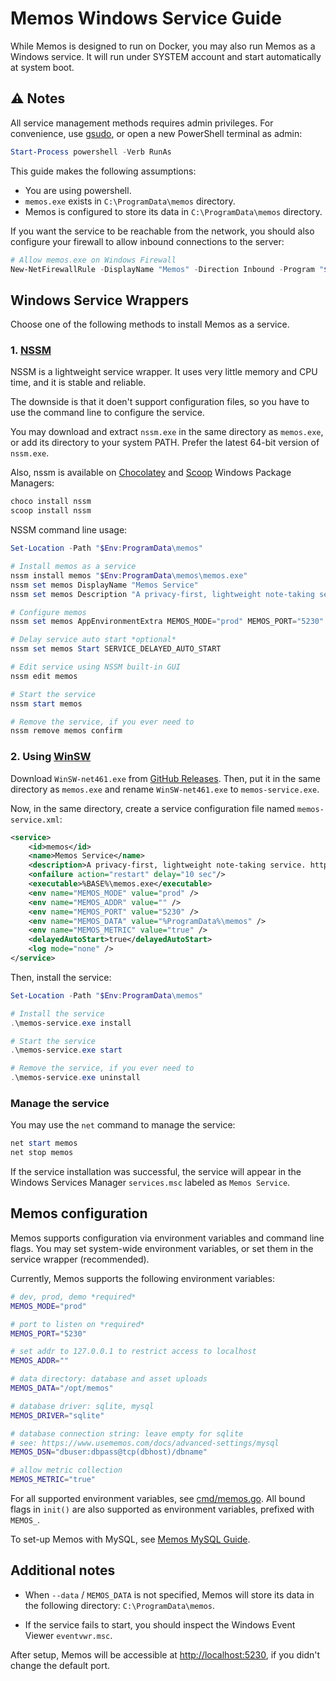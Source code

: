 # Memos Windows Service Guide

While Memos is designed to run on Docker, you may also run Memos as a Windows service.
It will run under SYSTEM account and start automatically at system boot.

## ⚠ Notes

All service management methods requires admin privileges.
For convenience, use [gsudo](https://gerardog.github.io/gsudo/docs/install), or open a new PowerShell terminal as admin:

```powershell
Start-Process powershell -Verb RunAs
```

This guide makes the following assumptions:

- You are using powershell.
- `memos.exe` exists in `C:\ProgramData\memos` directory.
- Memos is configured to store its data in `C:\ProgramData\memos` directory.

If you want the service to be reachable from the network, you should also configure your firewall to allow inbound connections to the server:

  ```powershell
  # Allow memos.exe on Windows Firewall
  New-NetFirewallRule -DisplayName "Memos" -Direction Inbound -Program "$Env:ProgramData\memos\memos.exe" -Action Allow -Protocol TCP
  ```

## Windows Service Wrappers

Choose one of the following methods to install Memos as a service.

### 1. [NSSM](https://nssm.cc/download)

NSSM is a lightweight service wrapper. It uses very little memory and CPU time, and it is stable and reliable.

The downside is that it doen't support configuration files, so you have to use the command line to configure the service.

You may download and extract `nssm.exe` in the same directory as `memos.exe`, or add its directory to your system PATH. Prefer the latest 64-bit version of `nssm.exe`.

Also, nssm is available on [Chocolatey](https://chocolatey.org/) and [Scoop](https://scoop.sh/) Windows Package Managers:

```powershell
choco install nssm
scoop install nssm
```

NSSM command line usage:

```powershell
Set-Location -Path "$Env:ProgramData\memos"

# Install memos as a service
nssm install memos "$Env:ProgramData\memos\memos.exe"
nssm set memos DisplayName "Memos Service"
nssm set memos Description "A privacy-first, lightweight note-taking service. https://usememos.com/"

# Configure memos
nssm set memos AppEnvironmentExtra MEMOS_MODE="prod" MEMOS_PORT="5230" MEMOS_DATA="$Env:ProgramData\memos"

# Delay service auto start *optional*
nssm set memos Start SERVICE_DELAYED_AUTO_START

# Edit service using NSSM built-in GUI
nssm edit memos

# Start the service
nssm start memos

# Remove the service, if you ever need to
nssm remove memos confirm
```

### 2. Using [WinSW](https://github.com/winsw/winsw)

Download `WinSW-net461.exe` from [GitHub Releases](https://github.com/winsw/winsw/releases/latest). Then, put it in the same directory as `memos.exe` and rename `WinSW-net461.exe` to `memos-service.exe`.

Now, in the same directory, create a service configuration file named `memos-service.xml`:

```xml
<service>
    <id>memos</id>
    <name>Memos Service</name>
    <description>A privacy-first, lightweight note-taking service. https://usememos.com/</description>
    <onfailure action="restart" delay="10 sec"/>
    <executable>%BASE%\memos.exe</executable>
    <env name="MEMOS_MODE" value="prod" />
    <env name="MEMOS_ADDR" value="" />
    <env name="MEMOS_PORT" value="5230" />
    <env name="MEMOS_DATA" value="%ProgramData%\memos" />
    <env name="MEMOS_METRIC" value="true" />
    <delayedAutoStart>true</delayedAutoStart>
    <log mode="none" />
</service>
```

Then, install the service:

```powershell
Set-Location -Path "$Env:ProgramData\memos"

# Install the service
.\memos-service.exe install

# Start the service
.\memos-service.exe start

# Remove the service, if you ever need to
.\memos-service.exe uninstall
```

### Manage the service

You may use the `net` command to manage the service:

```powershell
net start memos
net stop memos
```

If the service installation was successful, the service will appear in the Windows Services Manager `services.msc` labeled as `Memos Service`.

## Memos configuration

Memos supports configuration via environment variables and command line flags. You may set system-wide environment variables, or set them in the service wrapper (recommended).

Currently, Memos supports the following environment variables:

```sh
# dev, prod, demo *required*
MEMOS_MODE="prod"

# port to listen on *required*
MEMOS_PORT="5230"

# set addr to 127.0.0.1 to restrict access to localhost
MEMOS_ADDR=""

# data directory: database and asset uploads
MEMOS_DATA="/opt/memos"

# database driver: sqlite, mysql
MEMOS_DRIVER="sqlite"

# database connection string: leave empty for sqlite
# see: https://www.usememos.com/docs/advanced-settings/mysql
MEMOS_DSN="dbuser:dbpass@tcp(dbhost)/dbname"

# allow metric collection
MEMOS_METRIC="true"
```

For all supported environment variables, see [cmd/memos.go](https://github.com/usememos/memos/blob/main/cmd/memos.go#L106). All bound flags in `init()` are also supported as environment variables, prefixed with `MEMOS_`.

To set-up Memos with MySQL, see [Memos MySQL Guide](https://www.usememos.com/docs/advanced-settings/mysql).

## Additional notes

- When `--data` / `MEMOS_DATA` is not specified, Memos will store its data in the following directory: `C:\ProgramData\memos`.

- If the service fails to start, you should inspect the Windows Event Viewer `eventvwr.msc`.

After setup, Memos will be accessible at [http://localhost:5230](http://localhost:5230), if you didn't change the default port.
